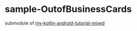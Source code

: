 # sample-OutofBusinessCards

submodule of [my-kotlin-android-tutorial-mixed](https://github.com/itkr/my-kotlin-android-tutorial-mixed)
